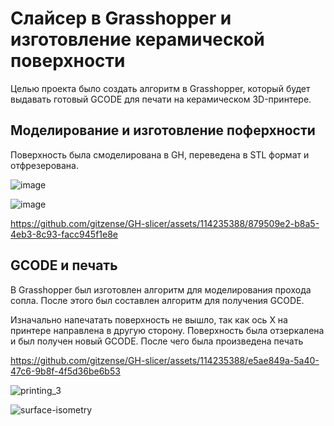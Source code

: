 # Слайсер в Grasshopper и изготовление керамической поверхности

Целью проекта было создать алгоритм в Grasshopper, который будет выдавать готовый GCODE для печати на керамическом 3D-принтере.

## Моделирование и изготовление поферхности 

Поверхность была смоделирована в GH, переведена в STL формат и отфрезерована. 

![image](https://github.com/gitzense/GH-slicer/assets/114235388/1940f2f1-573e-48e4-afe5-89f880b16913)

![image](https://github.com/gitzense/GH-slicer/assets/114235388/70a43063-2507-4681-aa38-65150f6cc0f7)

https://github.com/gitzense/GH-slicer/assets/114235388/879509e2-b8a5-4eb3-8c93-facc945f1e8e

## GCODE и печать

В Grasshopper был изготовлен алгоритм для моделирования прохода сопла. После этого был составлен алгоритм для получения GCODE.

Изначально напечатать поверхность не вышло, так как ось X на принтере направлена в другую сторону. Поверхность была отзеркалена и был получен новый GCODE. После чего была произведена печать 

https://github.com/gitzense/GH-slicer/assets/114235388/e5ae849a-5a40-47c6-9b8f-4f5d36be6b53

![printing_3](https://github.com/gitzense/GH-slicer/assets/114235388/7799150c-fd17-4977-8e42-c7e65edfa9b6)

![surface-isometry](https://github.com/gitzense/GH-slicer/assets/114235388/6e525de2-be9c-402d-aaf4-5ac89c5cec6c)


